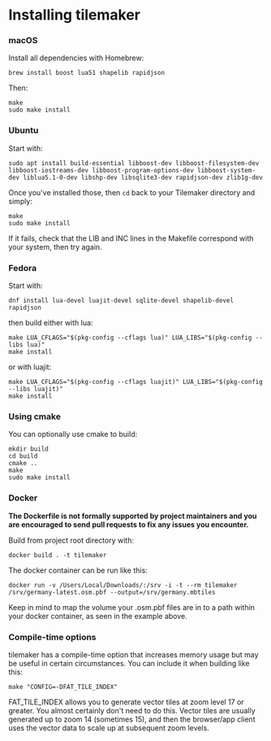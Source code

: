 # Installing tilemaker

### macOS

Install all dependencies with Homebrew:

    brew install boost lua51 shapelib rapidjson

Then:

    make
    sudo make install

### Ubuntu

Start with:

    sudo apt install build-essential libboost-dev libboost-filesystem-dev libboost-iostreams-dev libboost-program-options-dev libboost-system-dev liblua5.1-0-dev libshp-dev libsqlite3-dev rapidjson-dev zlib1g-dev

Once you've installed those, then `cd` back to your Tilemaker directory and simply:

    make
    sudo make install

If it fails, check that the LIB and INC lines in the Makefile correspond with your system, then try again.

### Fedora

Start with:

    dnf install lua-devel luajit-devel sqlite-devel shapelib-devel rapidjson

then build either with lua:

    make LUA_CFLAGS="$(pkg-config --cflags lua)" LUA_LIBS="$(pkg-config --libs lua)"
    make install

or with luajit:

    make LUA_CFLAGS="$(pkg-config --cflags luajit)" LUA_LIBS="$(pkg-config --libs luajit)"
    make install

### Using cmake

You can optionally use cmake to build:

    mkdir build
    cd build
    cmake ..
    make
    sudo make install

### Docker

**The Dockerfile is not formally supported by project maintainers and you are encouraged to send pull requests to fix any issues you encounter.**

Build from project root directory with:

    docker build . -t tilemaker

The docker container can be run like this:

    docker run -v /Users/Local/Downloads/:/srv -i -t --rm tilemaker /srv/germany-latest.osm.pbf --output=/srv/germany.mbtiles

Keep in mind to map the volume your .osm.pbf files are in to a path within your docker container, as seen in the example above. 

### Compile-time options

tilemaker has a compile-time option that increases memory usage but may be useful in certain circumstances. You can include it when building like this:

    make "CONFIG=-DFAT_TILE_INDEX"

FAT_TILE_INDEX allows you to generate vector tiles at zoom level 17 or greater. You almost certainly don't need to do this. Vector tiles are usually generated up to zoom 14 (sometimes 15), and then the browser/app client uses the vector data to scale up at subsequent zoom levels.
